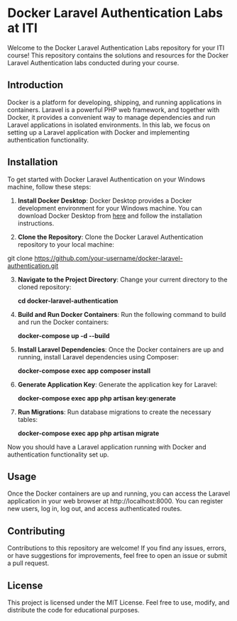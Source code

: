 # Docker Laravel Authentication Labs at ITI

Welcome to the Docker Laravel Authentication Labs repository for your ITI course! This repository contains the solutions and resources for the Docker Laravel Authentication labs conducted during your course.

## Introduction

Docker is a platform for developing, shipping, and running applications in containers. Laravel is a powerful PHP web framework, and together with Docker, it provides a convenient way to manage dependencies and run Laravel applications in isolated environments. In this lab, we focus on setting up a Laravel application with Docker and implementing authentication functionality.

## Installation

To get started with Docker Laravel Authentication on your Windows machine, follow these steps:

1. **Install Docker Desktop**: Docker Desktop provides a Docker development environment for your Windows machine. You can download Docker Desktop from [here](https://www.docker.com/products/docker-desktop) and follow the installation instructions.

2. **Clone the Repository**: Clone the Docker Laravel Authentication repository to your local machine:

git clone https://github.com/your-username/docker-laravel-authentication.git


3. **Navigate to the Project Directory**: Change your current directory to the cloned repository:

   **cd docker-laravel-authentication**


4. **Build and Run Docker Containers**: Run the following command to build and run the Docker containers:

    **docker-compose up -d --build**


5. **Install Laravel Dependencies**: Once the Docker containers are up and running, install Laravel dependencies using Composer:

    **docker-compose exec app composer install**


6. **Generate Application Key**: Generate the application key for Laravel:

    **docker-compose exec app php artisan key:generate**


7. **Run Migrations**: Run database migrations to create the necessary tables:

    **docker-compose exec app php artisan migrate**


Now you should have a Laravel application running with Docker and authentication functionality set up.

## Usage

Once the Docker containers are up and running, you can access the Laravel application in your web browser at http://localhost:8000. You can register new users, log in, log out, and access authenticated routes.

## Contributing

Contributions to this repository are welcome! If you find any issues, errors, or have suggestions for improvements, feel free to open an issue or submit a pull request.

## License

This project is licensed under the MIT License. Feel free to use, modify, and distribute the code for educational purposes.


